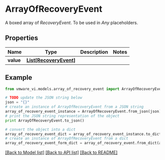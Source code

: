 # ArrayOfRecoveryEvent

A boxed array of *RecoveryEvent*. To be used in *Any* placeholders. 

## Properties
Name | Type | Description | Notes
------------ | ------------- | ------------- | -------------
**value** | [**List[RecoveryEvent]**](RecoveryEvent.md) |  | 

## Example

```python
from vmware_vi.models.array_of_recovery_event import ArrayOfRecoveryEvent

# TODO update the JSON string below
json = "{}"
# create an instance of ArrayOfRecoveryEvent from a JSON string
array_of_recovery_event_instance = ArrayOfRecoveryEvent.from_json(json)
# print the JSON string representation of the object
print ArrayOfRecoveryEvent.to_json()

# convert the object into a dict
array_of_recovery_event_dict = array_of_recovery_event_instance.to_dict()
# create an instance of ArrayOfRecoveryEvent from a dict
array_of_recovery_event_form_dict = array_of_recovery_event.from_dict(array_of_recovery_event_dict)
```
[[Back to Model list]](../README.md#documentation-for-models) [[Back to API list]](../README.md#documentation-for-api-endpoints) [[Back to README]](../README.md)


